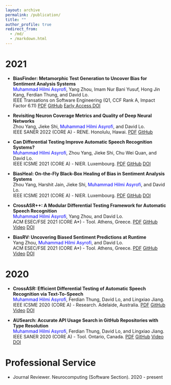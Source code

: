 ```yaml
---
layout: archive
permalink: /publication/
title: ""
author_profile: true
redirect_from: 
  - /md/
  - /markdown.html
---
```


<!-- 
On going 
====== 
-->

2021
======

* **BiasFinder: Metamorphic Test Generation to Uncover Bias for Sentiment Analysis Systems**
<br><span style="color:blue">Muhammad Hilmi Asyrofi</span>, Yang Zhou, Imam Nur Bani Yusuf, Hong Jin Kang, Ferdian Thung, and David Lo.
<br>IEEE Transations on Software Engineering (Q1, CCF Rank A, Impact Factor 6.11) [PDF](https://mhilmiasyrofi.github.io/papers/BiasFinder.pdf) [GitHub](https://github.com/soarsmu/BiasFinder) [Early Access DOI](https://doi.ieeecomputersociety.org/10.1109/TSE.2021.3136169)

* **Revisiting Neuron Coverage Metrics and Quality of Deep Neural Networks**
<br>Zhou Yang, Jieke Shi, <span style="color:blue">Muhammad Hilmi Asyrofi</span>, and David Lo. 
<br>IEEE SANER 2022 (CORE A) - RENE. Honolulu, Hawai. [PDF](https://mhilmiasyrofi.github.io/papers/RevisitingNeuronCoverage.pdf)  [GitHub](https://github.com/soarsmu/Revisiting_Neuron_Coverage)


* **Can Differential Testing Improve Automatic Speech Recognition Systems?**
<br><span style="color:blue">Muhammad Hilmi Asyrofi</span>, Zhou Yang, Jieke Shi, Chu Wei Quan, and David Lo. 
<br>IEEE ICSME 2021 (CORE A) - NIER. Luxembourg. [PDF](https://mhilmiasyrofi.github.io/papers/ASREvolve.pdf) [GitHub](https://github.com/soarsmu/ASREvolve) [DOI](https://doi.ieeecomputersociety.org/10.1109/ICSME52107.2021.00079)

* **BiasHeal: On-the-Fly Black-Box Healing of Bias in Sentiment Analysis Systems**
<br>Zhou Yang, Harshit Jain, Jieke Shi, <span style="color:blue">Muhammad Hilmi Asyrofi</span>, and David Lo. 
<br>IEEE ICSME 2021 (CORE A) - NIER. Luxembourg.  [PDF](https://mhilmiasyrofi.github.io/papers/BiasHeal.pdf) [GitHub](https://github.com/yangzhou6666/BiasFinder/tree/self-healing) [DOI](https://doi.ieeecomputersociety.org/10.1109/ICSME52107.2021.00073)  

* **CrossASR++: A Modular Differential Testing Framework for Automatic Speech Recognition**
<br><span style="color:blue">Muhammad Hilmi Asyrofi</span>, Yang Zhou, and David Lo. 
<br>ACM ESEC/FSE 2021 (CORE A\*) - Tool. Athens, Greece. [PDF](https://mhilmiasyrofi.github.io/papers/CrossASRv2.pdf)  [GitHub](https://github.com/soarsmu/CrossASRplus)  [Video](https://youtu.be/ddRk-f0QV-g) [DOI](https://doi.org/10.1145/3468264.3473124)

* **BiasRV: Uncovering Biased Sentiment Predictions at Runtime**
<br>Yang Zhou, <span style="color:blue">Muhammad Hilmi Asyrofi</span>, and David Lo. 
<br>ACM ESEC/FSE 2021 (CORE A\*) - Tool. Athens, Greece. [PDF](https://mhilmiasyrofi.github.io/papers/BiasRV.pdf)  [GitHub](https://github.com/soarsmu/BiasRV)  [Video](https://youtu.be/WPe4Ml77d3U) [DOI](https://doi.org/10.1145/3468264.3473117)

2020
======

* **CrossASR: Efficient Differential Testing of Automatic Speech Recognition via Text-To-Speech**
<br><span style="color:blue">Muhammad Hilmi Asyrofi</span>, Ferdian Thung, David Lo, and Lingxiao Jiang. 
<br>IEEE ICSME 2020 (CORE A) - Research. Adelaide, Australia. [PDF](https://mhilmiasyrofi.github.io/papers/CrossASR.pdf)  [GitHub](https://github.com/soarsmu/CrossASR)  [Video](https://www.youtube.com/watch?v=Xj3VvrnTpRQ)  [DOI](https://ieeexplore.ieee.org/document/9240600)

* **AUSearch: Accurate API Usage Search in GitHub Repositories with Type Resolution**
<br><span style="color:blue">Muhammad Hilmi Asyrofi</span>, Ferdian Thung, David Lo, and Lingxiao Jiang. 
<br>IEEE SANER 2020 (CORE A) - Tool. Ontario, Canada. [PDF](https://mhilmiasyrofi.github.io/papers/AUSearch.pdf)  [GitHub](https://github.com/mhilmiasyrofi/ausearch)  [Video](https://youtu.be/DKiGal5bSkU)  [DOI](https://ieeexplore.ieee.org/document/9054809)


Professional Service
======


* Journal Reviewer. Neurocomputing (Software Section). 2020 - present
